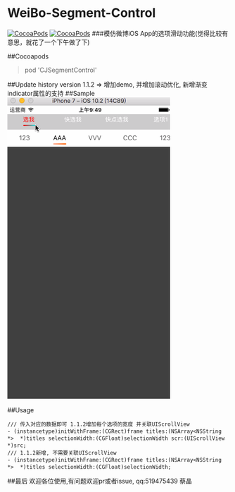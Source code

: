 # WeiBo-Segment-Control
[![CocoaPods](https://img.shields.io/cocoapods/v/CJSegmentControl.svg)](http://cocoapods.org/pods/CJSegmentControl)
[![CocoaPods](https://img.shields.io/cocoapods/l/CJSegmentControl.svg)](http://cocoapods.org/pods/CJSegmentControl)
###模仿微博iOS App的选项滑动功能(觉得比较有意思，就花了一个下午做了下)

##Cocoapods
> pod 'CJSegmentControl'

##Update history
version 1.1.2 => 增加demo, 并增加滚动优化, 新增渐变indicator属性的支持
##Sample
 ![image](https://github.com/jingcaich/CJSegmentControl/blob/master/seg.gif)
                                                                                         
##Usage
```
/// 传入对应的数据即可 1.1.2增加每个选项的宽度 并关联UIScrollView
- (instancetype)initWithFrame:(CGRect)frame titles:(NSArray<NSString *>  *)titles selectionWidth:(CGFloat)selectionWidth scr:(UIScrollView *)src;
/// 1.1.2新增, 不需要关联UIScrollView
- (instancetype)initWithFrame:(CGRect)frame titles:(NSArray<NSString *>  *)titles selectionWidth:(CGFloat)selectionWidth;
```

##最后
欢迎各位使用,有问题欢迎pr或者issue, qq:519475439 蔡晶
